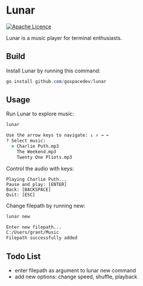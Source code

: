 # Lunar

[![Apache Licence](https://img.shields.io/badge/licence-Apache%20License%202.0-blue)](https://www.apache.org/licenses/LICENSE-2.0)

Lunar is a music player for terminal enthusiasts.

## Build

Install Lunar by running this command:

```powershell
go install github.com/gospacedev/lunar
```

## Usage
Run Lunar to explore music:

```cmd
lunar

Use the arrow keys to navigate: ↓ ↑ → ←
? Select music:
  > Charlie Puth.mp3
    The Weekend.mp3
    Twenty One Pliots.mp3
```

Control the audio with keys:
```
Playing Charlie Puth...
Pause and play: [ENTER]
Back: [BACKSPACE]
Quit: [ESC]
```

Change filepath by running new:

```cmd
lunar new

Enter new filepath...
C:/Users/grant/Music
Filepath successfully added
```

## Todo List

- enter filepath as argument to lunar new command
- add new options: change speed, shuffle, playback